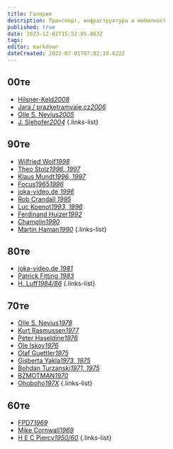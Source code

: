```yaml
---
title: Галерия
description: Транспорт, инфраструктура и мобилност
published: true
date: 2023-12-02T15:52:05.863Z
tags: 
editor: markdown
dateCreated: 2022-07-01T07:02:10.622Z
---
```


## 00те
- [Hilsner-Keld*2008*](/gallery/hilsner-keld)
- [Jara / prazketramvaje.cz*2006*](/gallery/jara-prazsketramvaje)
- [Olle S. Nevius*2005*](/gallery/olle-s-nevius-2005)
- [J. Slehofer*2004*](/gallery/j-slehofer)
{.links-list}

## 90те
- [Wilfried Wolf*1998*](/gallery/wilfried-wolf)
- [Theo Stolz*1996, 1997*](/gallery/theo-stolz)
- [Klaus Mundt*1996, 1997*](/gallery/klaus-mundt)
- [Focus1965*1996*](/gallery/focus-1965)
- [joka-video.de *1996*](/gallery/joka-video-de-1996)
- [Rob Crandall *1995*](/gallery/rob-crandall)
- [Luc Koenot*1993, 1996*](/gallery/luc-koenot)
- [Ferdinand Huizer*1992*](/gallery/ferdinand-huizer)
- [Champlin*1990*](/gallery/champlin)
- [Martin Haman*1990*](/gallery/martin-haman)
{.links-list}

## 80те
- [joka-video.de *1981*](/gallery/joka-video-de-1981)
- [Patrick Fitting *1983*](/gallery/patrick-fitting)
- [H. Luff*1984/86*](/gallery/h-luff)
{.links-list}


## 70те
- [Olle S. Nevius*1978*](/gallery/olle-s-nevius-1978)
- [Kurt Rasmussen*1977*](/gallery/kurt-rasmussen)
- [Peter Haseldine*1976*](/gallery/peter-haseldine)
- [Ole Iskov*1976*](/gallery/ole-iskov)
- [Olaf Guettler*1975*](/gallery/olaf-guettler)
- [Gisberta Yakla*1973, 1975*](/gallery/gisberta-yakla)
- [Bohdan Turzanski*1971, 1975*](/gallery/bohdan-turzanski)
- [BZMOTMAN*1970*](/gallery/bzmotman)
- [Ohoboho*197Х*](/gallery/ohoboho)
{.links-list}

## 60те
- [FPD7*1969*](/gallery/fpd7)
- [Mike Cornwall*1969*](/gallery/mike-cornwall)
- [H E C Piercy*1950/60*](/gallery/hec-piercy)
{.links-list}
